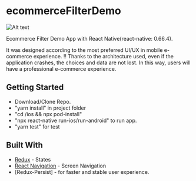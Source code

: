 # ecommerceFilterDemo

![Alt text](https://media.giphy.com/media/tVDKWi8CHXW6juedUl/giphy.gif)

Ecommerce Filter Demo App with React Native(react-native: 0.66.4).

It was designed according to the most preferred UI/UX in mobile e-commerce experience.
!! Thanks to the architecture used, even if the application crashes, the choices and data are not lost.
In this way, users will have a professional e-commerce experience.

## Getting Started

* Download/Clone Repo.
* "yarn install" in project folder
* "cd /ios && npx pod-install" 
* "npx react-native run-ios/run-android" to run app.
* "yarn test" for test


## Built With

* [Redux](https://redux.js.org/) - States
* [React Navigation](https://reactnavigation.org/) - Screen Navigation
* [Redux-Persist] - for faster and stable user experience.
